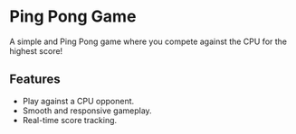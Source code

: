# Ping Pong Game

A simple and Ping Pong game where you compete against the CPU for the highest score!

## Features

- Play against a CPU opponent.
- Smooth and responsive gameplay.
- Real-time score tracking.
